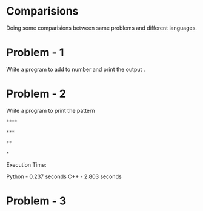 # Comparisions
Doing some comparisions between same problems and different languages.

# Problem - 1

Write a program to add to number and print the output .

# Problem - 2

Write a program to print the pattern 

`****`

`***`

`**`

`*`

Execution Time:

Python - 0.237 seconds
C++    - 2.803 seconds

# Problem - 3


